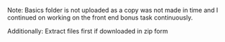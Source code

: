 Note: Basics folder is not uploaded as a copy was not made in time and I continued on working on the front end
bonus task continuously.

Additionally: Extract files first if downloaded in zip form
